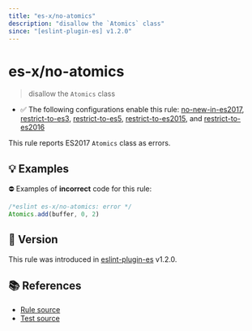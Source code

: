```yaml
---
title: "es-x/no-atomics"
description: "disallow the `Atomics` class"
since: "[eslint-plugin-es] v1.2.0"
---
```


# es-x/no-atomics
> disallow the `Atomics` class

- ✅ The following configurations enable this rule: [no-new-in-es2017], [restrict-to-es3], [restrict-to-es5], [restrict-to-es2015], and [restrict-to-es2016]

This rule reports ES2017 `Atomics` class as errors.

## 💡 Examples

⛔ Examples of **incorrect** code for this rule:

<eslint-playground type="bad">

```js
/*eslint es-x/no-atomics: error */
Atomics.add(buffer, 0, 2)
```

</eslint-playground>

## 🚀 Version

This rule was introduced in [eslint-plugin-es] v1.2.0.

[eslint-plugin-es]: https://github.com/mysticatea/eslint-plugin-es

## 📚 References

- [Rule source](https://github.com/eslint-community/eslint-plugin-es-x/blob/master/lib/rules/no-atomics.js)
- [Test source](https://github.com/eslint-community/eslint-plugin-es-x/blob/master/tests/lib/rules/no-atomics.js)

[no-new-in-es2017]: ../configs/index.md#no-new-in-es2017
[restrict-to-es3]: ../configs/index.md#restrict-to-es3
[restrict-to-es5]: ../configs/index.md#restrict-to-es5
[restrict-to-es2015]: ../configs/index.md#restrict-to-es2015
[restrict-to-es2016]: ../configs/index.md#restrict-to-es2016
